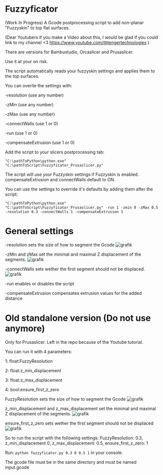 # Fuzzyficator
(Work In Progress) A Gcode postprocessing script to add non-planar "Fuzzyskin" to top flat surfaces. 

(Dear Youtubers if you make a Video about this, I would be glad if you could link to my channel <3 https://www.youtube.com/@tengertechnologies ) 

There are versions for Bambustudio, Orcaslicer and Prusaslicer. 

Use it at your on risk.

The script automatically reads your fuzzyskin settings and applies them to the top surfaces. 

You can overite the settings with:

-resolution (use any number)

-zMin (use any number)

-zMax (use any number)

-connectWalls (use 1 or 0)

-run (use 1 or 0)

-compensateExtrusion (use 1 or 0)

Add the script to your slicers postprocessing tab:

`"C:\pathToPython\python.exe" "C:\pathToScript\Fuzzyficator_Prusaslicer.py"`

The script will use your Fuzzyskin settings if Fuzzyskin is enabled. compensateExtrusion and connectWalls default to ON.

You can use the settings to override it's defaults by adding them after the script:

`"C:\pathToPython\python.exe" "C:\pathToScript\Fuzzyficator_Prusaslicer.py" -run 1 -zmin 0 -zMax 0.5 -resolution 0.3 -connectWalls 1 -compensateExtrusion 1`



# General settings

-resolution sets the size of how to segment the Gcode
![grafik](https://github.com/user-attachments/assets/ec9a2832-ebee-4b15-a821-e848d71073ec)

-zMin and zMax set the minimal and maximal Z displacement of the segments.
![grafik](https://github.com/user-attachments/assets/0e9c0c30-0c61-4df0-ae76-dbe2a4c6e381)

-connectWalls sets wether the first segment should not be displaced. 
![grafik](https://github.com/user-attachments/assets/a2874fcf-e2fa-4440-a6c1-b58d4f6bc080)

-run enables or disables the script

-compensateExtrusion compensates extrusion values for the added distance 








# Old standalone version (Do not use anymore)

Only for Prusaslicer. Left in the repo because of the Youtube tutorial. 

You can run it with 4 parameters:

1: float:FuzzyResolution

2: float:z_min_displacement

3: float:z_max_displacement

4: bool:ensure_first_z_zero

FuzzyResolution sets the size of how to segment the Gcode
![grafik](https://github.com/user-attachments/assets/ec9a2832-ebee-4b15-a821-e848d71073ec)

z_min_displacement and z_max_displacement set the minimal and maximal Z displacement of the segments.
![grafik](https://github.com/user-attachments/assets/0e9c0c30-0c61-4df0-ae76-dbe2a4c6e381)

ensure_first_z_zero sets wether the first segment should not be displaced
![grafik](https://github.com/user-attachments/assets/a2874fcf-e2fa-4440-a6c1-b58d4f6bc080)

So to run the script with the following settings: FuzzyResolution: 0.3, z_min_displacement 0, z_max_displacement: 0.5, ensure_first_z_zero: 1

Run: `python fuzzyficator.py 0.3 0 0.5 1` in your console.

The gcode file must be in the same directory and must be named input.gcode

